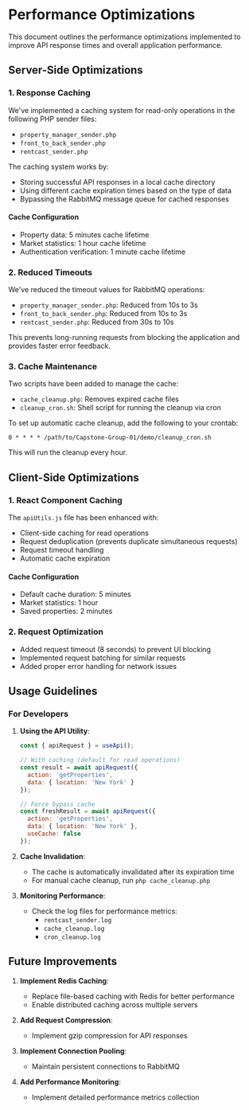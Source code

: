 # Performance Optimizations

This document outlines the performance optimizations implemented to improve API response times and overall application performance.

## Server-Side Optimizations

### 1. Response Caching

We've implemented a caching system for read-only operations in the following PHP sender files:

- `property_manager_sender.php`
- `front_to_back_sender.php`
- `rentcast_sender.php`

The caching system works by:
- Storing successful API responses in a local cache directory
- Using different cache expiration times based on the type of data
- Bypassing the RabbitMQ message queue for cached responses

#### Cache Configuration

- Property data: 5 minutes cache lifetime
- Market statistics: 1 hour cache lifetime
- Authentication verification: 1 minute cache lifetime

### 2. Reduced Timeouts

We've reduced the timeout values for RabbitMQ operations:

- `property_manager_sender.php`: Reduced from 10s to 3s
- `front_to_back_sender.php`: Reduced from 10s to 3s
- `rentcast_sender.php`: Reduced from 30s to 10s

This prevents long-running requests from blocking the application and provides faster error feedback.

### 3. Cache Maintenance

Two scripts have been added to manage the cache:

- `cache_cleanup.php`: Removes expired cache files
- `cleanup_cron.sh`: Shell script for running the cleanup via cron

To set up automatic cache cleanup, add the following to your crontab:

```
0 * * * * /path/to/Capstone-Group-01/demo/cleanup_cron.sh
```

This will run the cleanup every hour.

## Client-Side Optimizations

### 1. React Component Caching

The `apiUtils.js` file has been enhanced with:

- Client-side caching for read operations
- Request deduplication (prevents duplicate simultaneous requests)
- Request timeout handling
- Automatic cache expiration

#### Cache Configuration

- Default cache duration: 5 minutes
- Market statistics: 1 hour
- Saved properties: 2 minutes

### 2. Request Optimization

- Added request timeout (8 seconds) to prevent UI blocking
- Implemented request batching for similar requests
- Added proper error handling for network issues

## Usage Guidelines

### For Developers

1. **Using the API Utility**:
   ```javascript
   const { apiRequest } = useApi();
   
   // With caching (default for read operations)
   const result = await apiRequest({
     action: 'getProperties',
     data: { location: 'New York' }
   });
   
   // Force bypass cache
   const freshResult = await apiRequest({
     action: 'getProperties',
     data: { location: 'New York' },
     useCache: false
   });
   ```

2. **Cache Invalidation**:
   - The cache is automatically invalidated after its expiration time
   - For manual cache cleanup, run `php cache_cleanup.php`

3. **Monitoring Performance**:
   - Check the log files for performance metrics:
     - `rentcast_sender.log`
     - `cache_cleanup.log`
     - `cron_cleanup.log`

## Future Improvements

1. **Implement Redis Caching**:
   - Replace file-based caching with Redis for better performance
   - Enable distributed caching across multiple servers

2. **Add Request Compression**:
   - Implement gzip compression for API responses

3. **Implement Connection Pooling**:
   - Maintain persistent connections to RabbitMQ

4. **Add Performance Monitoring**:
   - Implement detailed performance metrics collection
